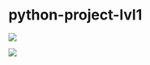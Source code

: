 # python-project-lvl1

<img src="https://api.codeclimate.com/v1/badges/a99a88d28ad37a79dbf6/maintainability" /></a>

<img src="https://travis-ci.com/Ana-ana/python-project-lvl1.svg?branch=master" /></a>
